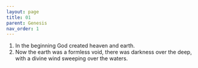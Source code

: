 ```yaml
---
layout: page
title: 01
parent: Genesis
nav_order: 1
---
```


1. In the beginning God created heaven and earth.
2. Now the earth was a formless void, there was darkness over the deep, with a divine wind sweeping over the waters.